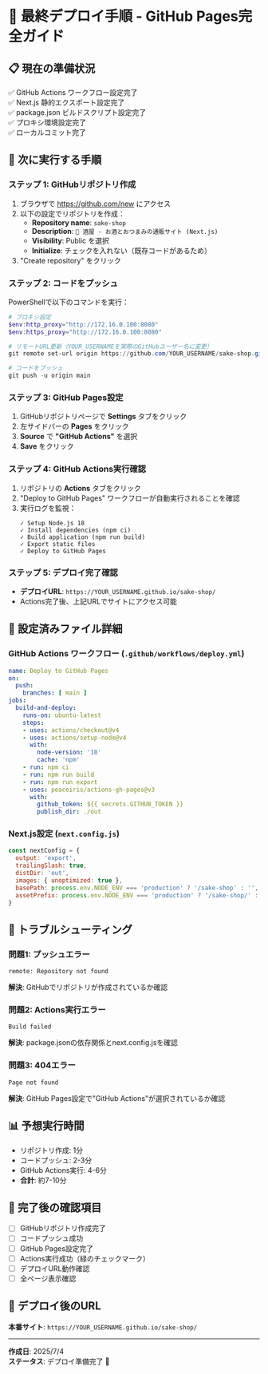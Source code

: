 # 🚀 最終デプロイ手順 - GitHub Pages完全ガイド

## 📋 現在の準備状況
✅ GitHub Actions ワークフロー設定完了  
✅ Next.js 静的エクスポート設定完了  
✅ package.json ビルドスクリプト設定完了  
✅ プロキシ環境設定完了  
✅ ローカルコミット完了  

## 🎯 次に実行する手順

### ステップ 1: GitHubリポジトリ作成
1. ブラウザで https://github.com/new にアクセス
2. 以下の設定でリポジトリを作成：
   - **Repository name**: `sake-shop`
   - **Description**: `🍶 酒屋 - お酒とおつまみの通販サイト (Next.js)`
   - **Visibility**: Public を選択
   - **Initialize**: チェックを入れない（既存コードがあるため）
3. "Create repository" をクリック

### ステップ 2: コードをプッシュ
PowerShellで以下のコマンドを実行：

```powershell
# プロキシ設定
$env:http_proxy="http://172.16.0.100:8080"
$env:https_proxy="http://172.16.0.100:8080"

# リモートURL更新（YOUR_USERNAMEを実際のGitHubユーザー名に変更）
git remote set-url origin https://github.com/YOUR_USERNAME/sake-shop.git

# コードをプッシュ
git push -u origin main
```

### ステップ 3: GitHub Pages設定
1. GitHubリポジトリページで **Settings** タブをクリック
2. 左サイドバーの **Pages** をクリック
3. **Source** で **"GitHub Actions"** を選択
4. **Save** をクリック

### ステップ 4: GitHub Actions実行確認
1. リポジトリの **Actions** タブをクリック
2. "Deploy to GitHub Pages" ワークフローが自動実行されることを確認
3. 実行ログを監視：
   ```
   ✓ Setup Node.js 18
   ✓ Install dependencies (npm ci)
   ✓ Build application (npm run build)
   ✓ Export static files
   ✓ Deploy to GitHub Pages
   ```

### ステップ 5: デプロイ完了確認
- **デプロイURL**: `https://YOUR_USERNAME.github.io/sake-shop/`
- Actions完了後、上記URLでサイトにアクセス可能

## 🔧 設定済みファイル詳細

### GitHub Actions ワークフロー (`.github/workflows/deploy.yml`)
```yaml
name: Deploy to GitHub Pages
on:
  push:
    branches: [ main ]
jobs:
  build-and-deploy:
    runs-on: ubuntu-latest
    steps:
    - uses: actions/checkout@v4
    - uses: actions/setup-node@v4
      with:
        node-version: '18'
        cache: 'npm'
    - run: npm ci
    - run: npm run build
    - run: npm run export
    - uses: peaceiris/actions-gh-pages@v3
      with:
        github_token: ${{ secrets.GITHUB_TOKEN }}
        publish_dir: ./out
```

### Next.js設定 (`next.config.js`)
```javascript
const nextConfig = {
  output: 'export',
  trailingSlash: true,
  distDir: 'out',
  images: { unoptimized: true },
  basePath: process.env.NODE_ENV === 'production' ? '/sake-shop' : '',
  assetPrefix: process.env.NODE_ENV === 'production' ? '/sake-shop/' : '',
}
```

## 🐛 トラブルシューティング

### 問題1: プッシュエラー
```
remote: Repository not found
```
**解決**: GitHubでリポジトリが作成されているか確認

### 問題2: Actions実行エラー
```
Build failed
```
**解決**: package.jsonの依存関係とnext.config.jsを確認

### 問題3: 404エラー
```
Page not found
```
**解決**: GitHub Pages設定で"GitHub Actions"が選択されているか確認

## 📊 予想実行時間
- リポジトリ作成: 1分
- コードプッシュ: 2-3分
- GitHub Actions実行: 4-6分
- **合計**: 約7-10分

## 🎉 完了後の確認項目
- [ ] GitHubリポジトリ作成完了
- [ ] コードプッシュ成功
- [ ] GitHub Pages設定完了
- [ ] Actions実行成功（緑のチェックマーク）
- [ ] デプロイURL動作確認
- [ ] 全ページ表示確認

## 📝 デプロイ後のURL
**本番サイト**: `https://YOUR_USERNAME.github.io/sake-shop/`

---
**作成日**: 2025/7/4  
**ステータス**: デプロイ準備完了 🚀
